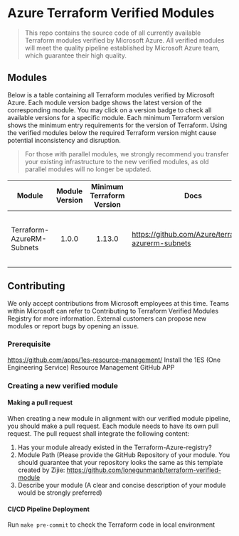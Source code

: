 # Azure Terraform Verified Modules

> This repo contains the source code of all currently available Terraform modules verified by Microsoft Azure. All verified modules will meet the quality pipeline established by Microsoft Azure team, which guarantee their high quality.    

## Modules
Below is a table containing all Terraform modules verified by Microsoft Azure. Each module version badge shows the latest version of the corresponding module. You may click on a version badge to check all available versions for a specific module. Each minimum Terraform version shows the minimum entry requirements for the version of Terraform. Using the verified modules below the required Terraform version might cause potential inconsistency and disruption. 
> For those with parallel modules, we strongly recommend you transfer your existing infrastructure to the new verified modules, as old parallel modules will no longer be updated. 

<!-- Begin Module Table -->

| Module                    | Module Version | Minimum Terraform Version | Docs                                                 |Key Metrics                                                               | Version Details                                                                    |
| ----------                | :-----------:  | :-----------:             |----------                                            | :-----------:                                                           |:-----------:                                                                       |
| Terraform-AzureRM-Subnets | 1.0.0          | 1.13.0                    |https://github.com/Azure/terraform-azurerm-subnets    | daily downloads           weekly downloads        yearly downloads    |https://github.com/Azure/terraform-azurerm-subnets/blob/master/README.md            |



## Contributing

We only accept contributions from Microsoft employees at this time. Teams within Microsoft can refer to Contributing to Terraform Verified Modules Registry for more information. External customers can propose new modules or report bugs by opening an issue.  

### Prerequisite
https://github.com/apps/1es-resource-management/ Install the 1ES (One Engineering Service) Resource Management GitHub APP 

### Creating a new verified module
#### Making a pull request
When creating a new module in alignment with our verified module pipeline, you should make a pull request. Each module needs to have its own pull request. The pull request shall integrate the following content:  
1. Has your module already existed in the Terraform-Azure-registry?
2. Module Path (Please provide the GitHub Repository of your module. You should guarantee that your repository looks the same as this template created by Zijie: https://github.com/lonegunmanb/terraform-verified-module 
3. Describe your module (A clear and concise description of your module would be strongly preferred)

#### CI/CD Pipeline Deployment 
Run `make pre-commit` to check the Terraform code in local environment
